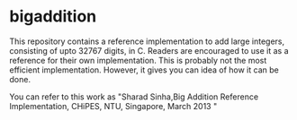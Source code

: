 bigaddition
===========

This repository contains a reference implementation to add large integers, consisting of upto 32767 digits, in C.
Readers are encouraged to use it as a reference for their own implementation. This is probably not the most efficient
implementation. However, it gives you can idea of how it can be done. 

You can refer to this work as "Sharad Sinha,Big Addition Reference Implementation, CHiPES, NTU, Singapore,
March 2013 <include the github link here>"
